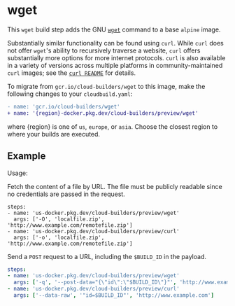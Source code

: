 # wget

This `wget` build step adds the GNU [`wget`](https://www.gnu.org/software/wget/)
command to a base `alpine` image.

Substantially similar functionality can be found using `curl`. While `curl` does
not offer `wget`'s ability to recursively traverse a website, `curl` offers
substantially more options for more internet protocols. `curl` is also available
in a variety of versions across multiple platforms in community-maintained
`curl` images; see the [`curl README`](../curl) for details.

To migrate from `gcr.io/cloud-builders/wget` to this image, make the following
changes to your `cloudbuild.yaml`:

```diff
- name: 'gcr.io/cloud-builders/wget'
+ name: '{region}-docker.pkg.dev/cloud-builders/preview/wget'
```

where {region} is one of `us`, `europe`, or `asia`. Choose the closest region to
where your builds are executed.

## Example

Usage:

Fetch the content of a file by URL. The file must be publicly readable since no
credentials are passed in the request.
```
steps:
- name: 'us-docker.pkg.dev/cloud-builders/preview/wget'
  args: ['-O', 'localfile.zip', 'http://www.example.com/remotefile.zip']
- name: 'us-docker.pkg.dev/cloud-builders/preview/curl'
  args: ['-o', 'localfile.zip', 'http://www.example.com/remotefile.zip']
```

Send a `POST` request to a URL, including the `$BUILD_ID` in the payload.
```yaml
steps:
- name: 'us-docker.pkg.dev/cloud-builders/preview/wget'
  args: ['-q', '--post-data="{\"id\":\"$BUILD_ID\"}"', 'http://www.example.com']
- name: 'us-docker.pkg.dev/cloud-builders/preview/curl'
  args: ['--data-raw', '"id=$BUILD_ID"', 'http://www.example.com']
```
